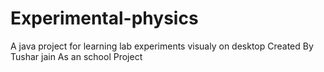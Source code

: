 # Experimental-physics
A java project for learning lab experiments visualy on desktop
 Created By Tushar jain As an school Project
